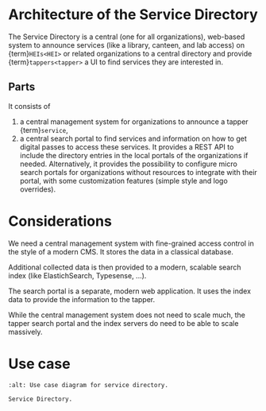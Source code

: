 # Architecture of the Service Directory

The Service Directory is a central (one for all organizations), web-based system to announce services (like a library, canteen, and lab access) on {term}`HEIs<HEI>` or related organizations to a central directory and provide {term}`tappers<tapper>` a UI to find services they are interested in.

## Parts

It consists of

1. a central management system for organizations to announce a tapper {term}`service`,
1. a central search portal to find services and information on how to get digital passes to access these services.
   It provides a REST API to include the directory entries in the local portals of the organizations if needed.
   Alternatively, it provides the possibility to configure micro search portals for organizations without resources to integrate with their portal, with some customization features (simple style and logo overrides).

# Considerations

We need a central management system with fine-grained access control in the style of a modern CMS. It stores the data in a classical database.

Additional collected data is then provided to a modern, scalable search index (like ElastichSearch, Typesense, ...).

The search portal is a separate, modern web application. It uses the index data to provide the information to the tapper.

While the central management system does not need to scale much, the tapper search portal and the index servers do need to be able to scale massively.

# Use case


```{figure} uml/service-dir.png
:alt: Use case diagram for service directory.

Service Directory.

```